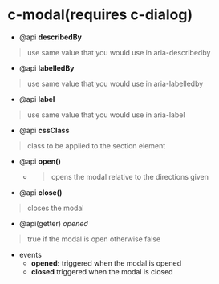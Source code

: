 # c-modal(requires c-dialog)

* @api **describedBy**

> use same value that you would use in aria-describedby

* @api **labelledBy**

> use same value that you would use in aria-labelledby

* @api **label**

> use same value that you would use in aria-label

* @api **cssClass**

> class to be applied to the section element

* @api **open()**
  * > opens the modal relative to the directions given

* @api **close()**

> closes the modal

* @api(getter) *opened*

> true if the modal is open otherwise false

* events
  * **opened:** triggered when the modal is opened
  * **closed** triggered when the modal is closed
